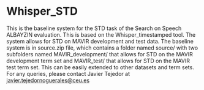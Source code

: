 # Whisper_STD
This is the baseline system for the STD task of the Search on Speech ALBAYZIN evaluation. This is based on the Whisper_timestamped tool. The system allows for STD on MAVIR development and test data. The baseline system is in source.zip file, which contains a folder named source/ with two subfolders named MAVIR_development/ that allows for STD on the MAVIR development term set and MAVIR_test/ that allows for STD on the MAVIR test term set. This can be easily extended to other datasets and term sets. For any queries, please contact Javier Tejedor at javier.tejedornoguerales@ceu.es
